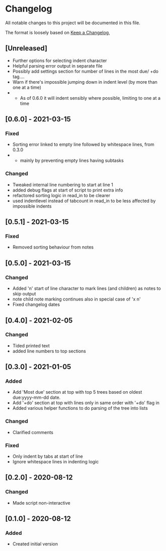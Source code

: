 # Changelog
All notable changes to this project will be documented in this file.

The format is loosely based on [Keep a Changelog](https://keepachangelog.com/en/1.0.0/),


## [Unreleased]
- Further options for selecting indent character
- Helpful parsing error output in separate file
- Possibly add settings section for number of lines in the most due/ +do tag....
- Warn if there's impossible jumping down in indent level (by more than one at a time)
- - As of 0.6.0 it will indent sensibly where possible, limiting to one at a time

## [0.6.0] - 2021-03-15
### Fixed
- Sorting error linked to empty line followed by whitespace lines, from 0.3.0
- - mainly by preventing empty lines having subtasks
### Changed
- Tweaked internal line numbering to start at line 1
- added debug flags at start of script to print extra info
- refactored sorting logic in read_in to be clearer
- used indentlevel instead of tabcount in read_in to be less affected by impossible indents

## [0.5.1] - 2021-03-15
### Fixed
- Removed sorting behaviour from notes

## [0.5.0] - 2021-03-15
### Changed
- Added 'n' start of line character to mark lines (and children) as notes to skip output
- note child note marking continues also in special case of 'x n'
- Fixed changelog dates

## [0.4.0] - 2021-02-05
### Changed
- Tided printed text
- added line numbers to top sections

## [0.3.0] - 2021-01-05
### Added 
- Add 'Most due' section at top with top 5 trees based on oldest due:yyyy-mm-dd date.
- Add '+do' section at top with lines only in same order with '+do' flag in
- Added various helper functions to do parsing of the tree into lists

### Changed
- Clarified comments

### Fixed
- Only indent by tabs at start of line
- Ignore whitespace lines in indenting logic

## [0.2.0] - 2020-08-12
### Changed
- Made script non-interactive

## [0.1.0] - 2020-08-12
### Added
- Created initial version

